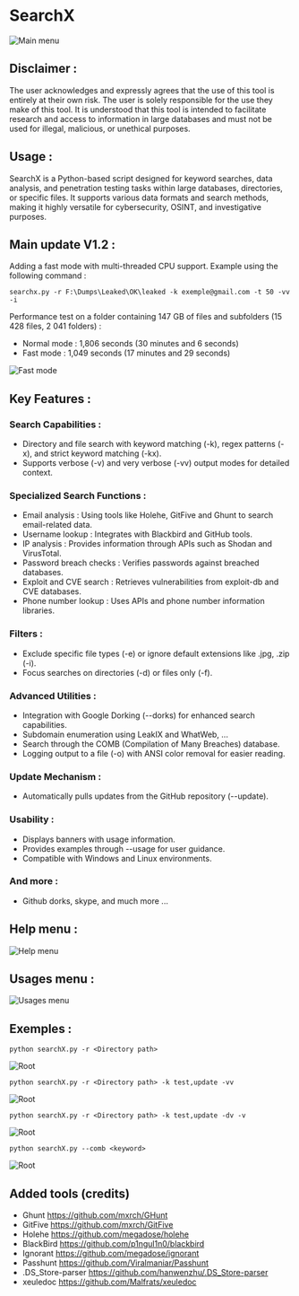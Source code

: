 # SearchX

![Main menu](https://github.com/raphaelthief/SearchX/blob/main/Pictures/Main1.JPG "Main menu")

## Disclaimer :

The user acknowledges and expressly agrees that the use of this tool is entirely at their own risk.
The user is solely responsible for the use they make of this tool. It is understood that this tool is intended to facilitate research and access to information in large databases and must not be used for illegal, malicious, or unethical purposes.

## Usage :

SearchX is a Python-based script designed for keyword searches, data analysis, and penetration testing tasks within large databases, directories, or specific files. It supports various data formats and search methods, making it highly versatile for cybersecurity, OSINT, and investigative purposes.

## Main update V1.2 :

Adding a fast mode with multi-threaded CPU support.
Example using the following command :
```
searchx.py -r F:\Dumps\Leaked\OK\leaked -k exemple@gmail.com -t 50 -vv -i
```

Performance test on a folder containing 147 GB of files and subfolders (15 428 files, 2 041 folders) :

- Normal mode : 1,806 seconds (30 minutes and 6 seconds)
- Fast mode : 1,049 seconds (17 minutes and 29 seconds)


![Fast mode](https://github.com/raphaelthief/SearchX/blob/main/Pictures/multi_threads.JPG "Fast mode")





## Key Features :

### Search Capabilities :
- Directory and file search with keyword matching (-k), regex patterns (-x), and strict keyword matching (-kx).
- Supports verbose (-v) and very verbose (-vv) output modes for detailed context.

### Specialized Search Functions :
- Email analysis : Using tools like Holehe, GitFive and Ghunt to search email-related data.
- Username lookup : Integrates with Blackbird and GitHub tools.
- IP analysis : Provides information through APIs such as Shodan and VirusTotal.
- Password breach checks : Verifies passwords against breached databases.
- Exploit and CVE search : Retrieves vulnerabilities from exploit-db and CVE databases.
- Phone number lookup : Uses APIs and phone number information libraries.

### Filters :
- Exclude specific file types (-e) or ignore default extensions like .jpg, .zip (-i).
- Focus searches on directories (-d) or files only (-f).

### Advanced Utilities :
- Integration with Google Dorking (--dorks) for enhanced search capabilities.
- Subdomain enumeration using LeakIX and WhatWeb, ...
- Search through the COMB (Compilation of Many Breaches) database.
- Logging output to a file (-o) with ANSI color removal for easier reading.

### Update Mechanism :
- Automatically pulls updates from the GitHub repository (--update).

### Usability :
- Displays banners with usage information.
- Provides examples through --usage for user guidance.
- Compatible with Windows and Linux environments.

### And more :
- Github dorks, skype, and much more ...

## Help menu : 

![Help menu](https://github.com/raphaelthief/SearchX/blob/main/Pictures/Help1.JPG "Help menu")

## Usages menu : 

![Usages menu](https://github.com/raphaelthief/SearchX/blob/main/Pictures/Usages.JPG "Usages menu")

## Exemples : 

```
python searchX.py -r <Directory path>
```
![Root](https://github.com/raphaelthief/SearchX/blob/main/Pictures/Root.JPG "Root")

```
python searchX.py -r <Directory path> -k test,update -vv
```
![Root](https://github.com/raphaelthief/SearchX/blob/main/Pictures/Exemple1.JPG "Root")

```
python searchX.py -r <Directory path> -k test,update -dv -v
```
![Root](https://github.com/raphaelthief/SearchX/blob/main/Pictures/Exemple2.JPG "Root")

```
python searchX.py --comb <keyword>
```
![Root](https://github.com/raphaelthief/SearchX/blob/main/Pictures/proxynova.JPG "proxynova")


## Added tools (credits)

- Ghunt https://github.com/mxrch/GHunt
- GitFive https://github.com/mxrch/GitFive
- Holehe https://github.com/megadose/holehe
- BlackBird https://github.com/p1ngul1n0/blackbird
- Ignorant https://github.com/megadose/ignorant
- Passhunt https://github.com/Viralmaniar/Passhunt
- .DS_Store-parser https://github.com/hanwenzhu/.DS_Store-parser
- xeuledoc https://github.com/Malfrats/xeuledoc

